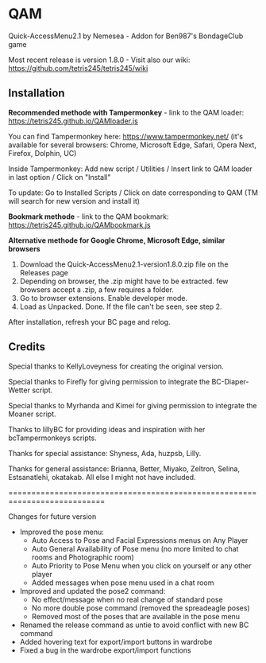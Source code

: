 # QAM

Quick-AccessMenu2.1 by Nemesea - Addon for Ben987's BondageClub game 

Most recent release is version 1.8.0 - Visit also our wiki: https://github.com/tetris245/tetris245/wiki

## Installation 

**Recommended methode with Tampermonkey** - link to the QAM loader: https://tetris245.github.io/QAMloader.js

You can find Tampermonkey here: https://www.tampermonkey.net/ (it's available for several browsers: Chrome, Microsoft Edge, Safari, Opera Next, Firefox, Dolphin, UC)

Inside Tampermonkey: Add new script / Utilities / Insert link to QAM loader in last option / Click on "Install"

To update: Go to Installed Scripts / Click on date corresponding to QAM (TM will search for new version and install it)

**Bookmark methode** - link to the QAM bookmark: https://tetris245.github.io/QAMbookmark.js

**Alternative methode for Google Chrome, Microsoft Edge, similar browsers**
1. Download the Quick-AccessMenu2.1-version1.8.0.zip file on the Releases page
2. Depending on browser, the .zip might have to be extracted. few browsers accept a .zip, a few requires a folder.
3. Go to browser extensions. Enable developer mode.
4. Load as Unpacked. Done. If the file can't be seen, see step 2.

After installation, refresh your BC page and relog.

## Credits

Special thanks to KellyLoveyness for creating the original version.

Special thanks to Firefly for giving permission to integrate the BC-Diaper-Wetter script.

Special thanks to Myrhanda and Kimei for giving permission to integrate the Moaner script.

Thanks to lillyBC for providing ideas and inspiration with her bcTampermonkeys scripts.

Thanks for special assistance:
Shyness, Ada, huzpsb, Lilly.

Thanks for general assistance:
Brianna, Better, Miyako, Zeltron, Selina, Estsanatlehi, okatakab.
All else I might not have included.

===========================================================================

Changes for future version 

* Improved the pose menu:
  - Auto Access to Pose and Facial Expressions menus on Any Player
  - Auto General Availability of Pose menu (no more limited to chat rooms and Photographic room)
  - Auto Priority to Pose Menu when you click on yourself or any other player
  - Added messages when pose menu used in a chat room
* Improved and updated the pose2 command:
  - No effect/message when no real change of standard pose
  - No more double pose command (removed the spreadeagle poses)
  - Removed most of the poses that are available in the pose menu
* Renamed the release command as untie to avoid conflict with new BC command
* Added hovering text for export/import buttons in wardrobe
* Fixed a bug in the wardrobe export/import functions







